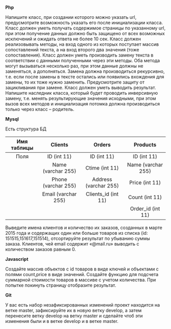 **Php**

Напишите класс, при создании которого можно указать url, предусмотрите возможность
указать его после инициализации класса. Класс должен уметь получать содержимое страницы по
указанному url, при этом получение данных должно быть защищено от всех возможных
исключений и ожидать ответа не более 10 сек. Класс должен реализовывать методы, на вход
одного из которых поступает массив сопоставлений текста, а на вход второго два значения (тоже
сопоставления). Класс должен уметь производить замену текста в соответствии с данными
полученными через эти методы. Оба метода могут вызываться несколько раз, при этом данные
должны не заменяться, а дополняться. Замена должна производиться рекурсивно, т.е. если после
замены в тексте остались или появились вхождения для замены, то их тоже нужно заменить.
Предусмотрите защиту от зацикливания при замене. Класс должен уметь выводить результат.
Напишите наследник класса, который будет проводить инверсивную замену, т.е. менять
результирующие значения исходными, при этом вызов всех методов и инициализация потомка
должна производиться только через класс – родитель.



**Mysql**

Есть структура БД

| Имя таблицы | Clients | Orders | Products |
|:-----------:|:-------:|:------:|:--------:|
| Поля        | ID (int 11) | ID (int 11) | ID (int 11) |
| | Name (varchar 255) | Ctime (int 11) | Name (varchar 255) |
| | Phone (varchar 255) | Address (varchar 255) | Price (int 11) |
| | Email (varchar 255) | Clients_id (int 11) | Count (int 11) |
| | | | Order_id (int 11) |

Выведите имена клиентов и количество их заказов, созданных в марте 2015 года и
содержащих один или больше товаров из списка (id: 151515,151617,151514), отсортируйте
результат по убыванию суммы заказа. Клиентов, чей email содержит «@mail.ru» выводить с
количеством заказов равным 0.



**Javascript**

Создайте массив объектов с id товаров в виде ключей и объектами с полями count,price в
виде значений. Создайте функцию для подсчета суммарной стоимости товаров в массиве с учетом
количества. При попытке покинуть страницу отобразите результат.



**Git**

У вас есть набор незафиксированных изменений проект находится на ветке master,
зафиксируйте их в новую ветку develop, а затем перенесите ветку develop на ветку master и
сделайте чтоб эти изменения были и в ветке develop и в ветке master.